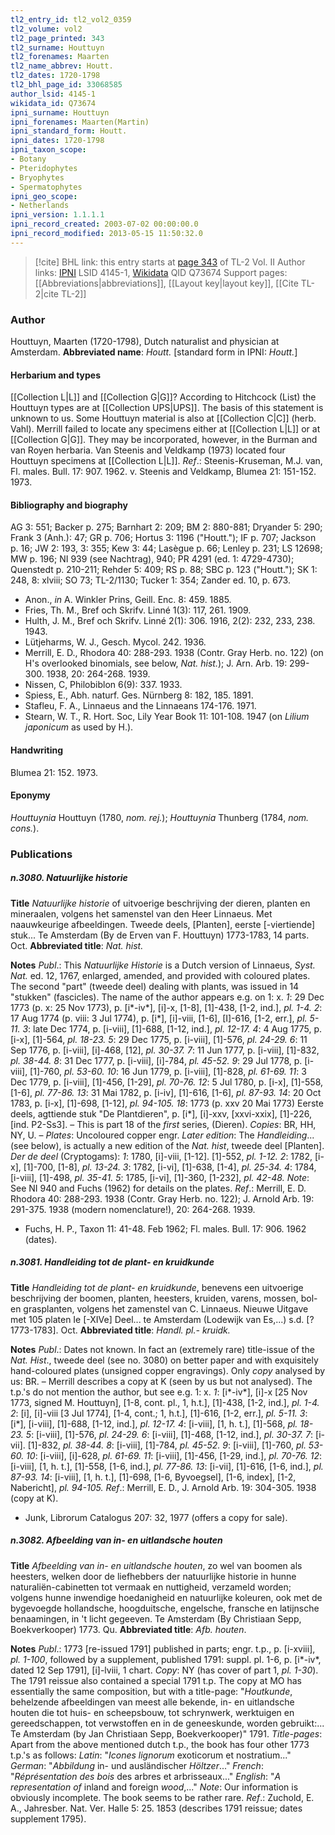 ```yaml
---
tl2_entry_id: tl2_vol2_0359
tl2_volume: vol2
tl2_page_printed: 343
tl2_surname: Houttuyn
tl2_forenames: Maarten
tl2_name_abbrev: Houtt.
tl2_dates: 1720-1798
tl2_bhl_page_id: 33068585
author_lsid: 4145-1
wikidata_id: Q73674
ipni_surname: Houttuyn
ipni_forenames: Maarten(Martin)
ipni_standard_form: Houtt.
ipni_dates: 1720-1798
ipni_taxon_scope: 
- Botany
- Pteridophytes
- Bryophytes
- Spermatophytes
ipni_geo_scope: 
- Netherlands
ipni_version: 1.1.1.1
ipni_record_created: 2003-07-02 00:00:00.0
ipni_record_modified: 2013-05-15 11:50:32.0
---
```


> [!cite] BHL link: this entry starts at [page 343](https://www.biodiversitylibrary.org/page/33068585) of TL-2 Vol. II
> Author links: [IPNI](https://www.ipni.org/a/4145-1) LSID 4145-1, [Wikidata](https://www.wikidata.org/wiki/Q73674) QID Q73674
> Support pages: [[Abbreviations|abbreviations]], [[Layout key|layout key]], [[Cite TL-2|cite TL-2]]

### Author

Houttuyn, Maarten (1720-1798), Dutch naturalist and physician at Amsterdam. 
**Abbreviated name**: *Houtt.* \[standard form in IPNI: *Houtt.*\]

#### Herbarium and types

[[Collection L|L]] and [[Collection G|G]]? According to Hitchcock (List) the Houttuyn types are at [[Collection UPS|UPS]]. The basis of this statement is unknown to us. Some Houttuyn material is also at [[Collection C|C]] (herb. Vahl). Merrill failed to locate any specimens either at [[Collection L|L]] or at [[Collection G|G]]. They may be incorporated, however, in the Burman and van Royen herbaria. Van Steenis and Veldkamp (1973) located four Houttuyn specimens at [[Collection L|L]].
*Ref*.: Steenis-Kruseman, M.J. van, Fl. males. Bull. 17: 907. 1962. v. Steenis and Veldkamp, Blumea 21: 151-152. 1973.

#### Bibliography and biography

AG 3: 551; Backer p. 275; Barnhart 2: 209; BM 2: 880-881; Dryander 5: 290; Frank 3 (Anh.): 47; GR p. 706; Hortus 3: 1196 ("Houtt."); IF p. 707; Jackson p. 16; JW 2: 193, 3: 355; Kew 3: 44; Lasègue p. 66; Lenley p. 231; LS 12698; MW p. 196; NI 939 (see Nachtrag), 940; PR 4291 (ed. 1: 4729-4730); Quenstedt p. 210-211; Rehder 5: 409; RS p. 88; SBC p. 123 ("Houtt."); SK 1: 248, 8: xlviii; SO 73; TL-2/1130; Tucker 1: 354; Zander ed. 10, p. 673.
- Anon., *in* A. Winkler Prins, Geill. Enc. 8: 459. 1885.
- Fries, Th. M., Bref och Skrifv. Linné 1(3): 117, 261. 1909.
- Hulth, J. M., Bref och Skrifv. Linné 2(1): 306. 1916, 2(2): 232, 233, 238. 1943.
- Lütjeharms, W. J., Gesch. Mycol. 242. 1936.
- Merrill, E. D., Rhodora 40: 288-293. 1938 (Contr. Gray Herb. no. 122) (on H's overlooked binomials, see below, *Nat. hist.*); J. Arn. Arb. 19: 299-300. 1938, 20: 264-268. 1939.
- Nissen, C, Philobiblon 6(9): 337. 1933.
- Spiess, E., Abh. naturf. Ges. Nürnberg 8: 182, 185. 1891.
- Stafleu, F. A., Linnaeus and the Linnaeans 174-176. 1971.
- Stearn, W. T., R. Hort. Soc, Lily Year Book 11: 101-108. 1947 (on *Lilium japonicum* as used by H.).

#### Handwriting

Blumea 21: 152. 1973.

#### Eponymy

*Houttuynia* Houttuyn (1780, *nom. rej.*); *Houttuynia* Thunberg (1784, *nom. cons.*).

### Publications

##### n.3080. Natuurlijke historie

**Title**
*Natuurlijke historie* of uitvoerige beschrijving der dieren, planten en mineraalen, volgens het samenstel van den Heer Linnaeus. Met naauwkeurige afbeeldingen. Tweede deels, \[Planten\], eerste \[-viertiende\] stuk... Te Amsterdam (By de Erven van F. Houttuyn) 1773-1783, 14 parts. Oct.
**Abbreviated title**: *Nat. hist.*

**Notes**
*Publ*.: This *Natuurlijke Historie* is a Dutch version of Linnaeus, *Syst. Nat.* ed. 12, 1767, enlarged, amended, and provided with coloured plates. The second "part" (tweede deel) dealing with plants, was issued in 14 "stukken" (fascicles). The name of the author appears e.g. on 1: x.
*1*: 29 Dec 1773 (p. x: 25 Nov 1773), p. \[i\*-iv\*\], \[i\]-x, \[1-8\], \[1\]-438, \[1-2, ind.\], *pl. 1-4.*
*2*: 17 Aug 1774 (p. viii: 3 Jul 1774), p. \[i\*\], \[i\]-viii, \[1-6\], \[I\]-616, \[1-2, err.\], *pl. 5-11.*
*3*: late Dec 1774, p. \[i-viii\], \[1\]-688, \[1-12, ind.\], *pl. 12-17.*
*4*: 4 Aug 1775, p. \[i-x\], \[1\]-564, *pl. 18-23.*
*5*: 29 Dec 1775, p. \[i-viii\], \[1\]-576, *pl. 24-29.*
*6*: 11 Sep 1776, p. \[i-viii\], \[i\]-468, \[12\], *pl. 30-37.*
*7*: 11 Jun 1777, p. \[i-viii\], \[1\]-832, *pl. 38-44.*
*8*: 31 Dec 1777, p. \[i-viii\], \[i\]-784, *pl. 45-52.*
*9*: 29 Jul 1778, p. \[i-viii\], \[1\]-760, *pl. 53-60.*
*10*: 16 Jun 1779, p. \[i-viii\], \[1\]-828, *pl. 61-69.*
*11*: 3 Dec 1779, p. \[i-viii\], \[1\]-456, \[1-29\], *pl. 70-76.*
*12*: 5 Jul 1780, p. \[i-x\], \[1\]-558, \[1-6\], *pl. 77-86.*
*13*: 31 Mai 1782, p. \[i-iv\], \[1\]-616, \[1-6\], *pl. 87-93.*
*14*: 20 Oct 1783, p. \[i-x\], \[1\]-698, \[1-12\], *pl. 94-105.*
*18*: 1773 (p. xxv 20 Mai 1773) Eerste deels, agttiende stuk "De Plantdieren", p. \[i\*\], \[i\]-xxv, \[xxvi-xxix\], \[1\]-226, \[ind. P2-Ss3\]. – This is part 18 of the *first* series, (Dieren).
*Copies*: BR, HH, NY, U. – *Plates*: Uncoloured copper engr.
*Later edition*: The *Handleiding*... (see below), is actually a new edition of the *Nat. hist*, tweede deel \[Planten\].
*Der de deel* (Cryptogams):
*1*: 1780, \[i\]-viii, \[1-12\]. \[1\]-552, *pl. 1-12.*
*2*: 1782, \[i-x\], \[1\]-700, \[1-8\], *pl. 13-24.*
*3*: 1782, \[i-vi\], \[1\]-638, \[1-4\], *pl. 25-34.*
*4*: 1784, \[i-viii\], \[1\]-498, *pl. 35-41.*
*5*: 1785, \[i-vi\], \[1\]-360, \[1-232\], *pl. 42-48.*
*Note*: See NI 940 and Fuchs (1962) for details on the plates.
*Ref*.: Merrill, E. D. Rhodora 40: 288-293. 1938 (Contr. Gray Herb. no. 122); J. Arnold Arb. 19: 291-375. 1938 (modern nomenclature!), 20: 264-268. 1939.
- Fuchs, H. P., Taxon 11: 41-48. Feb 1962; Fl. males. Bull. 17: 906. 1962 (dates).

##### n.3081. Handleiding tot de plant- en kruidkunde

**Title**
*Handleiding tot de plant- en kruidkunde*, benevens een uitvoerige beschrijving der boomen, planten, heesters, kruiden, varens, mossen, bol- en grasplanten, volgens het zamenstel van C. Linnaeus. Nieuwe Uitgave met 105 platen Ie \[-XIVe\] Deel... te Amsterdam (Lodewijk van Es,...) s.d. \[?1773-1783\]. Oct.
**Abbreviated title**: *Handl. pl.- kruidk.*

**Notes**
*Publ*.: Dates not known. In fact an (extremely rare) title-issue of the *Nat. Hist*., tweede deel (see no. 3080) on better paper and with exquisitely hand-coloured plates (unsigned copper engravings). Only *copy* analysed by us: BR. – Merrill describes a copy at K (seen by us but not analysed). The t.p.'s do not mention the author, but see e.g. 1: x.
*1*: \[i\*-iv\*\], \[i\]-x \[25 Nov 1773, signed M. Houttuyn\], \[1-8, cont. pl., 1, h.t.\], \[1\]-438, \[1-2, ind.\], *pl. 1-4.*
*2*: \[i\], \[i\]-viii \[3 Jul 1774\], \[1-4, cont.; 1, h.t.\], \[1\]-616, \[1-2, err.\], *pl. 5-11.*
*3*: \[i\*\], \[i-viii\], \[1\]-688, \[1-12, ind.\], *pl. 12-17.*
*4*: \[i-viii\], \[1, h. t.\], \[1\]-568, *pl. 18-23.*
*5*: \[i-viii\], \[1\]-576, *pl. 24-29.*
*6*: \[i-viii\], \[1\]-468, \[1-12, ind.\], *pl. 30-37.*
*7*: \[i-vii\]. \[1\]-832, *pl. 38-44.*
*8*: \[i-viii\], \[1\]-784, *pl. 45-52.*
*9*: \[i-viii\], \[1\]-760, *pl. 53-60.*
*10*: \[i-viii\], \[i\]-628, *pl. 61-69.*
*11*: \[i-viii\], \[1\]-456, \[1-29, ind.\], *pl. 70-76.*
*12*: \[i-viii\], \[1, h. t.\], \[1\]-558, \[1-6, ind.\], *pl. 77-86.*
*13*: \[i-vii\], \[1\]-616, \[1-6, ind.\], *pl. 87-93.*
*14*: \[i-viii\], \[1, h. t.\], \[1\]-698, \[1-6, Byvoegsel\], \[1-6, index\], \[1-2, Nabericht\], *pl. 94-105.*
*Ref*.: Merrill, E. D., J. Arnold Arb. 19: 304-305. 1938 (copy at K).
- Junk, Librorum Catalogus 207: 32, 1977 (offers a copy for sale).

##### n.3082. Afbeelding van in- en uitlandsche houten

**Title**
*Afbeelding van in- en uitlandsche houten*, zo wel van boomen als heesters, welken door de liefhebbers der natuurlijke historie in hunne naturaliën-cabinetten tot vermaak en nuttigheid, verzameld worden; volgens hunne inwendige hoedanigheid en natuurlijke koleuren, ook met de bygevoegde hollandsche, hoogduitsche, engelsche, fransche en latijnsche benaamingen, in 't licht gegeeven. Te Amsterdam (By Christiaan Sepp, Boekverkooper) 1773. Qu.
**Abbreviated title**: *Afb. houten*.

**Notes**
*Publ*.: 1773 \[re-issued 1791\] published in parts; engr. t.p., p. \[i-xviii\], *pl. 1-100*, followed by a supplement, published 1791: suppl. pl. 1-6, p. \[i\*-iv\*, dated 12 Sep 1791\], \[i\]-lviii, 1 chart. *Copy*: NY (has cover of part 1, *pl. 1-30*).
The 1791 reissue also contained a special 1791 t.p. The copy at MO has essentially the same composition, but with a title-page: "*Houtkunde*, behelzende afbeeldingen van meest alle bekende, in- en uitlandsche houten die tot huis- en scheepsbouw, tot schrynwerk, werktuigen en gereedschappen, tot verwstoffen en in de geneeskunde, worden gebruikt:... Te Amsterdam (by Jan Christiaan Sepp, Boekverkooper)" 1791.
*Title-pages*: Apart from the above mentioned dutch t.p., the book has four other 1773 t.p.'s as follows:
*Latin*: "*Icones lignorum* exoticorum et nostratium..."
*German*: "*Abbildung* in- und ausländischer *Höltzer*..."
*French*: "*Réprésentation des bois* des arbres et arbrisseaux..."
*English*: "*A representation of* inland and foreign *wood*,..."
*Note*: Our information is obviously incomplete. The book seems to be rather rare.
*Ref*.: Zuchold, E. A., Jahresber. Nat. Ver. Halle 5: 25. 1853 (describes 1791 reissue; dates supplement 1795).

